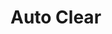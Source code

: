 # Auto Clear

<demo vue="./auto-clear.vue"
 :vueFiles="['./auto-clear.vue', './components/button.tsx', './components/button.style.ts', './components/theme.tsx']"/>
